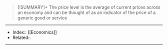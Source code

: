 > [!SUMMARY]+
> The price level is the average of current prices across an economy and can be thought of as an indicator of the price of a generic good or service



---
- Index:: [[Economics]] 
- Related:: 
---
